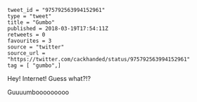 ```
tweet_id = "975792563994152961"
type = "tweet"
title = "Gumbo"
published = 2018-03-19T17:54:11Z
retweets = 0
favourites = 3
source = "twitter"
source_url = "https://twitter.com/cackhanded/status/975792563994152961"
tag = [ "gumbo",]
```

Hey! Internet! Guess what?!?

Guuuumbooooooooo

<p class='image'><img src='http://mnf.m17s.net/2018/03/19/DYq2JzGXkAEpl__.jpg' alt=''></p>

